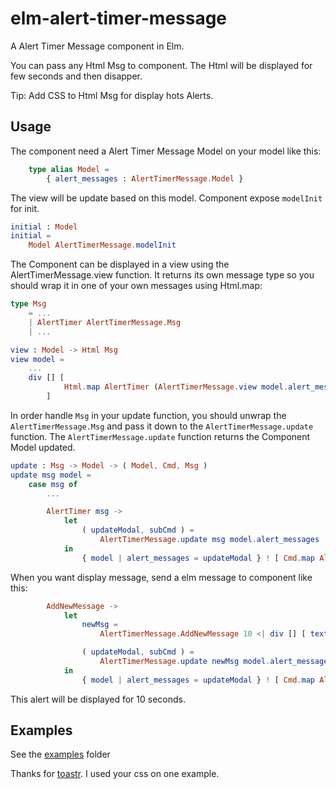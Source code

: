 # elm-alert-timer-message



A Alert Timer Message component in Elm.

You can pass any Html Msg to component. The Html will be displayed for few seconds and then disapper.

Tip: Add CSS to Html Msg for display hots Alerts.



## Usage

The component need a Alert Timer Message Model on your model like this:

```elm
    type alias Model =
        { alert_messages : AlertTimerMessage.Model }
```

The view will be update based on this model. Component expose `modelInit` for init.

```elm
initial : Model
initial =
    Model AlertTimerMessage.modelInit
```

The Component can be displayed in a view using the AlertTimerMessage.view function. It returns its own message type so you should wrap it in one of your own messages using Html.map:
```elm
type Msg
    = ...
    | AlertTimer AlertTimerMessage.Msg
    | ...
```
```elm
view : Model -> Html Msg
view model =
    ...
    div [] [
            Html.map AlertTimer (AlertTimerMessage.view model.alert_messages)
        ]
```
In order handle `Msg` in your update function, you should unwrap the `AlertTimerMessage.Msg` and pass it
down to the `AlertTimerMessage.update` function. The `AlertTimerMessage.update` function returns the Component Model updated.

```elm
update : Msg -> Model -> ( Model, Cmd, Msg )
update msg model =
    case msg of
        ...

        AlertTimer msg ->
            let
                ( updateModal, subCmd ) =
                    AlertTimerMessage.update msg model.alert_messages
            in
                { model | alert_messages = updateModal } ! [ Cmd.map AlertTimer subCmd ]


```

When you want display message, send a elm message to component like this:

```elm
        AddNewMessage ->
            let
                newMsg =
                    AlertTimerMessage.AddNewMessage 10 <| div [] [ text "MSG Teste" ]

                ( updateModal, subCmd ) =
                    AlertTimerMessage.update newMsg model.alert_messages
            in
                { model | alert_messages = updateModal } ! [ Cmd.map AlertTimer subCmd ]
```

This alert will be displayed for 10 seconds.


## Examples

See the [examples][examples] folder

[examples]: https://github.com/Bernardoow/elm-alert-timer-message/tree/master/examples
[toastr]: https://github.com/CodeSeven/toastr

Thanks for [toastr]. I used your css on one example.
